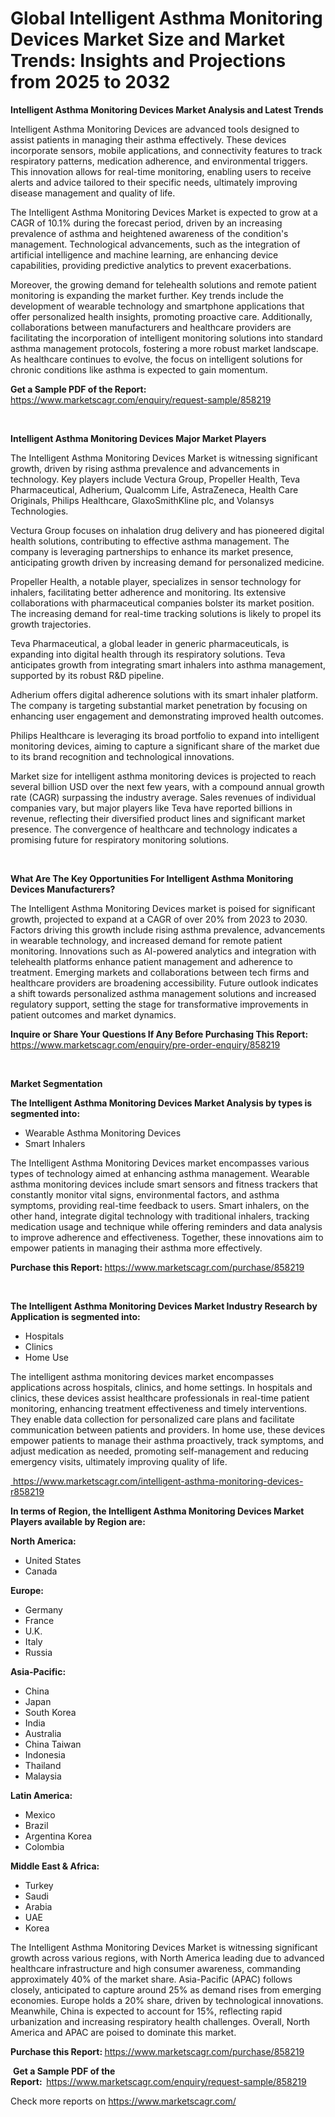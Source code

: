 <p><h1>Global Intelligent Asthma Monitoring Devices Market Size and Market Trends: Insights and Projections from 2025 to 2032</h1></p><p><strong>Intelligent Asthma Monitoring Devices Market Analysis and Latest Trends</strong></p>
<p><p>Intelligent Asthma Monitoring Devices are advanced tools designed to assist patients in managing their asthma effectively. These devices incorporate sensors, mobile applications, and connectivity features to track respiratory patterns, medication adherence, and environmental triggers. This innovation allows for real-time monitoring, enabling users to receive alerts and advice tailored to their specific needs, ultimately improving disease management and quality of life.</p><p>The Intelligent Asthma Monitoring Devices Market is expected to grow at a CAGR of 10.1% during the forecast period, driven by an increasing prevalence of asthma and heightened awareness of the condition's management. Technological advancements, such as the integration of artificial intelligence and machine learning, are enhancing device capabilities, providing predictive analytics to prevent exacerbations. </p><p>Moreover, the growing demand for telehealth solutions and remote patient monitoring is expanding the market further. Key trends include the development of wearable technology and smartphone applications that offer personalized health insights, promoting proactive care. Additionally, collaborations between manufacturers and healthcare providers are facilitating the incorporation of intelligent monitoring solutions into standard asthma management protocols, fostering a more robust market landscape. As healthcare continues to evolve, the focus on intelligent solutions for chronic conditions like asthma is expected to gain momentum.</p></p>
<p><strong>Get a Sample PDF of the Report:&nbsp;</strong> <a href="https://www.marketscagr.com/enquiry/request-sample/858219?utm_campaign=2031&utm_medium=2&utm_source=Github&utm_content=ia&utm_term=04032025&utm_id=intelligent-asthma-monitoring-devices">https://www.marketscagr.com/enquiry/request-sample/858219</a></p>
<p>&nbsp;</p>
<p><strong>Intelligent Asthma Monitoring Devices Major Market Players</strong></p>
<p><p>The Intelligent Asthma Monitoring Devices Market is witnessing significant growth, driven by rising asthma prevalence and advancements in technology. Key players include Vectura Group, Propeller Health, Teva Pharmaceutical, Adherium, Qualcomm Life, AstraZeneca, Health Care Originals, Philips Healthcare, GlaxoSmithKline plc, and Volansys Technologies.</p><p>Vectura Group focuses on inhalation drug delivery and has pioneered digital health solutions, contributing to effective asthma management. The company is leveraging partnerships to enhance its market presence, anticipating growth driven by increasing demand for personalized medicine.</p><p>Propeller Health, a notable player, specializes in sensor technology for inhalers, facilitating better adherence and monitoring. Its extensive collaborations with pharmaceutical companies bolster its market position. The increasing demand for real-time tracking solutions is likely to propel its growth trajectories.</p><p>Teva Pharmaceutical, a global leader in generic pharmaceuticals, is expanding into digital health through its respiratory solutions. Teva anticipates growth from integrating smart inhalers into asthma management, supported by its robust R&D pipeline.</p><p>Adherium offers digital adherence solutions with its smart inhaler platform. The company is targeting substantial market penetration by focusing on enhancing user engagement and demonstrating improved health outcomes.</p><p>Philips Healthcare is leveraging its broad portfolio to expand into intelligent monitoring devices, aiming to capture a significant share of the market due to its brand recognition and technological innovations.</p><p>Market size for intelligent asthma monitoring devices is projected to reach several billion USD over the next few years, with a compound annual growth rate (CAGR) surpassing the industry average. Sales revenues of individual companies vary, but major players like Teva have reported billions in revenue, reflecting their diversified product lines and significant market presence. The convergence of healthcare and technology indicates a promising future for respiratory monitoring solutions.</p></p>
<p>&nbsp;</p>
<p><strong>What Are The Key Opportunities For Intelligent Asthma Monitoring Devices Manufacturers?</strong></p>
<p><p>The Intelligent Asthma Monitoring Devices market is poised for significant growth, projected to expand at a CAGR of over 20% from 2023 to 2030. Factors driving this growth include rising asthma prevalence, advancements in wearable technology, and increased demand for remote patient monitoring. Innovations such as AI-powered analytics and integration with telehealth platforms enhance patient management and adherence to treatment. Emerging markets and collaborations between tech firms and healthcare providers are broadening accessibility. Future outlook indicates a shift towards personalized asthma management solutions and increased regulatory support, setting the stage for transformative improvements in patient outcomes and market dynamics.</p></p>
<p><strong>Inquire or Share Your Questions If Any Before Purchasing This Report:</strong> <a href="https://www.marketscagr.com/enquiry/pre-order-enquiry/858219?utm_campaign=2031&utm_medium=2&utm_source=Github&utm_content=ia&utm_term=04032025&utm_id=intelligent-asthma-monitoring-devices">https://www.marketscagr.com/enquiry/pre-order-enquiry/858219</a></p>
<p>&nbsp;</p>
<p><strong>Market Segmentation</strong></p>
<p><strong>The Intelligent Asthma Monitoring Devices Market Analysis by types is segmented into:</strong></p>
<p><ul><li>Wearable Asthma Monitoring Devices</li><li>Smart Inhalers</li></ul></p>
<p><p>The Intelligent Asthma Monitoring Devices market encompasses various types of technology aimed at enhancing asthma management. Wearable asthma monitoring devices include smart sensors and fitness trackers that constantly monitor vital signs, environmental factors, and asthma symptoms, providing real-time feedback to users. Smart inhalers, on the other hand, integrate digital technology with traditional inhalers, tracking medication usage and technique while offering reminders and data analysis to improve adherence and effectiveness. Together, these innovations aim to empower patients in managing their asthma more effectively.</p></p>
<p><strong>Purchase this Report:&nbsp;</strong><a href="https://www.marketscagr.com/purchase/858219?utm_campaign=2031&utm_medium=2&utm_source=Github&utm_content=ia&utm_term=04032025&utm_id=intelligent-asthma-monitoring-devices">https://www.marketscagr.com/purchase/858219</a></p>
<p>&nbsp;</p>
<p><strong>The Intelligent Asthma Monitoring Devices Market Industry Research by Application is segmented into:</strong></p>
<p><ul><li>Hospitals</li><li>Clinics</li><li>Home Use</li></ul></p>
<p><p>The intelligent asthma monitoring devices market encompasses applications across hospitals, clinics, and home settings. In hospitals and clinics, these devices assist healthcare professionals in real-time patient monitoring, enhancing treatment effectiveness and timely interventions. They enable data collection for personalized care plans and facilitate communication between patients and providers. In home use, these devices empower patients to manage their asthma proactively, track symptoms, and adjust medication as needed, promoting self-management and reducing emergency visits, ultimately improving quality of life.</p></p>
<p><a href="https://www.marketscagr.com/intelligent-asthma-monitoring-devices-r858219?utm_campaign=2031&utm_medium=2&utm_source=Github&utm_content=ia&utm_term=04032025&utm_id=intelligent-asthma-monitoring-devices">&nbsp;https://www.marketscagr.com/intelligent-asthma-monitoring-devices-r858219</a></p>
<p><strong>In terms of Region, the Intelligent Asthma Monitoring Devices Market Players available by Region are:</strong></p>
<p>
    <p> <strong> North America: </strong>
        <ul>
            <li>United States</li>
            <li>Canada</li>
        </ul>
        </p> 
    <p> <strong> Europe: </strong>
        <ul>
            <li>Germany</li>
            <li>France</li>
            <li>U.K.</li>
            <li>Italy</li>
            <li>Russia</li>
        </ul>
        </p> 
    <p> <strong> Asia-Pacific: </strong>
        <ul>
            <li>China</li>
            <li>Japan</li>
            <li>South Korea</li>
            <li>India</li>
            <li>Australia</li>
            <li>China Taiwan</li>
            <li>Indonesia</li>
            <li>Thailand</li>
            <li>Malaysia</li>
        </ul>
        </p> 
    <p> <strong> Latin America: </strong>
        <ul>
            <li>Mexico</li>
            <li>Brazil</li>
            <li>Argentina Korea</li>
            <li>Colombia</li>
        </ul>
        </p> 
    <p> <strong> Middle East & Africa: </strong>
        <ul>
            <li>Turkey</li>
            <li>Saudi</li>
            <li>Arabia</li>
            <li>UAE</li>
            <li>Korea</li>
        </ul>
    </p>
    </p>
<p><p>The Intelligent Asthma Monitoring Devices Market is witnessing significant growth across various regions, with North America leading due to advanced healthcare infrastructure and high consumer awareness, commanding approximately 40% of the market share. Asia-Pacific (APAC) follows closely, anticipated to capture around 25% as demand rises from emerging economies. Europe holds a 20% share, driven by technological innovations. Meanwhile, China is expected to account for 15%, reflecting rapid urbanization and increasing respiratory health challenges. Overall, North America and APAC are poised to dominate this market.</p></p>
<p><strong>Purchase this Report: </strong><a href="https://www.marketscagr.com/purchase/858219?utm_campaign=2031&utm_medium=2&utm_source=Github&utm_content=ia&utm_term=04032025&utm_id=intelligent-asthma-monitoring-devices">https://www.marketscagr.com/purchase/858219</a></p>
<p>&nbsp;<strong>Get a Sample PDF of the Report:&nbsp;&nbsp;</strong><a href="https://www.marketscagr.com/enquiry/request-sample/858219?utm_campaign=2031&utm_medium=2&utm_source=Github&utm_content=ia&utm_term=04032025&utm_id=intelligent-asthma-monitoring-devices">https://www.marketscagr.com/enquiry/request-sample/858219</a></p>
<p><strong></strong></p>
<p>Check more reports on <a href="https://www.marketscagr.com/?utm_campaign=2031&utm_medium=2&utm_source=Github&utm_content=ia&utm_term=04032025&utm_id=intelligent-asthma-monitoring-devices">https://www.marketscagr.com/</a></p>